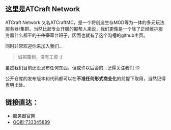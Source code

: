 ## 这里是ATCraft Network

ATCraft Network 又名ATCraftMC，是一个将创造生存MOD等为一体的多元玩法服务器/集群。当然比起专业开服的那帮人来说，我们更像是一个除了正经维护服务器什么都干的~~工作室~~草台班子，因而也就有了这个沟槽的github主页。

同时非常欢迎你来加入我们...

> 诚招策划，没有工资 :)

虽然我们目前还没发布任何东西，但或许以后会的...记得关注我们 :D

公开仓库的发布版本和代码都可以在**不准任何形式商业化**的前提下取用，当然记得表明出处。

## 链接直达：
- [服务器官网](https://atcraftmc.cn)
- [QQ群:733345889](https://qm.qq.com/q/oQeiBAktu8)
